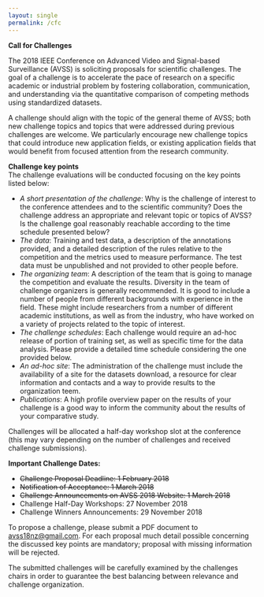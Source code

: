 ```yaml
---
layout: single
permalink: /cfc
---
```

**Call for Challenges**

The 2018 IEEE Conference on Advanced Video and Signal-based Surveillance (AVSS) is soliciting proposals for scientific challenges. The goal of a challenge is to accelerate the pace of research on a specific academic or industrial problem by fostering collaboration, communication, and understanding via the quantitative comparison of competing methods using standardized datasets.

A challenge should align with the topic of the general theme of AVSS; both new challenge topics and topics that were addressed during previous challenges are welcome. We particularly encourage new challenge topics that could introduce new application fields, or existing application fields that would benefit from focused attention from the research community.  

**Challenge key points**<br/>
The challenge evaluations will be conducted focusing on the key points listed below:

- *A short presentation of the challenge*: Why is the challenge of interest to the conference attendees and to the scientific community? Does the challenge address an appropriate and relevant topic or topics of AVSS? Is the challenge goal reasonably reachable according to the time schedule presented below?
- *The data*: Training and test data, a description of the annotations provided, and a detailed description of the rules relative to the competition and the metrics used to measure performance. The test data must be unpublished and not provided to other people before.
- *The organizing team*: A description of the team that is going to manage the competition and evaluate the results. Diversity in the team of challenge organizers is generally recommended. It is good to include a number of people from different backgrounds with experience in the field. These might include researchers from a number of different academic institutions, as well as from the industry, who have worked on a variety of projects related to the topic of interest.
- *The challenge schedules*: Each challenge would require an ad-hoc release of portion of training set, as well as specific time for the data analysis. Please provide a detailed time schedule considering the one provided below.
- *An ad-hoc site*: The administration of the challenge must include the availability of a site for the datasets download, a resource for clear information and contacts and a way to provide results to the organization teem.
- *Publications*: A high profile overview paper on the results of your challenge is a good way to inform the community about the results of your comparative study. 

Challenges will be allocated a half-day workshop slot at the conference (this may vary depending on the number of challenges and received challenge submissions).

**Important Challenge Dates:**<br/>
- <s>Challenge Proposal Deadline: 1 February 2018</s>
- <s>Notification of Acceptance: 1 March 2018</s>
- <s>Challenge Announcements on AVSS 2018 Website: 1 March 2018</s>
- Challenge Half-Day Workshops: 27 November 2018
- Challenge Winners Announcements: 29 November 2018

To propose a challenge, please submit a PDF document to <a href="mailto:avss18nz@gmail.com">avss18nz@gmail.com</a>. For each proposal much detail possible concerning the discussed key points are mandatory; proposal with missing information will be rejected.<br/>

The submitted challenges will be carefully examined by the challenges chairs in order to guarantee the best balancing between relevance and challenge organization.

